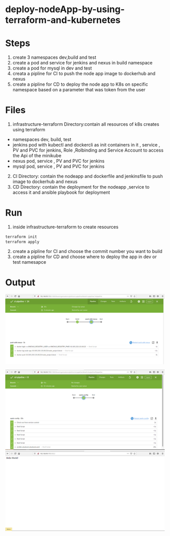 # deploy-nodeApp-by-using-terraform-and-kubernetes

# Steps
1. create 3 namespaces dev,build and test
2. create a pod and service for jenkins and nexus in build namespace
3. create a pod for mysql in dev and test
4. creata a pipline for CI to push the node app image to dockerhub and nexus
5. create a pipline for CD to deploy the node app to K8s on specific namespace based on a parameter that was token from the user

# Files
1. infrastructure-terraform Directory:contain all resources of k8s creates using terraform
- namespaces dev, build, test
- jenkins pod  with kubectl and dockercli as init containers in it , service , PV and PVC for jenkins, Role ,Rolbinding and Service Account to access the Api of the minikube
- nexus pod, service , PV and PVC for jenkins
- mysql pod, service , PV and PVC for jenkins
2. CI Directory: contain the nodeapp and dockerfile and jenkinsfile to push image to dockerhub and nexus
3. CD Directory: contain the deployment for the nodeapp ,service to access it and ansible playbook for deployment

# Run 
1. inside infrastructure-terraform  to create resources
```
terraform init
terraform apply
```
2. create a pipline for CI and choose the commit number you want to build
3. create a pipline for CD and choose where to deploy the app in dev or test namesapce

# Output
![CI](https://github.com/SamarGooda/deploy-nodeApp-by-using-terraform-and-kubernetes/blob/master/screenshoot/ci-pipeline.png)

![CD](https://github.com/SamarGooda/deploy-nodeApp-by-using-terraform-and-kubernetes/blob/master/screenshoot/cd-pipeline2.png)
![nodeapp](https://github.com/SamarGooda/deploy-nodeApp-by-using-terraform-and-kubernetes/blob/master/screenshoot/node-app.png)
